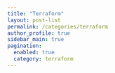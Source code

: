 ```yaml
---
title: "Terraform"
layout: post-list
permalink: /categories/terraform
author_profile: true
sidebar_main: true
pagination: 
  enabled: true
  category: terraform
---
```

